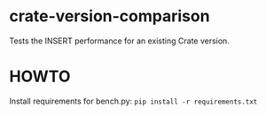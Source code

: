 # crate-version-comparison
Tests the INSERT performance for an existing Crate version.

# HOWTO


Install requirements for bench.py: `pip install -r requirements.txt`
